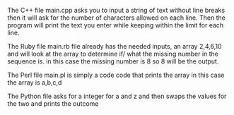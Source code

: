 The C++ file main.cpp asks you to input a string of text without line breaks
then it will ask for the number of characters allowed on each line. 
Then the program will print the text you enter while keeping within the limit for each line.

The Ruby file main.rb file already has the needed inputs, an array 2,4,6,10 and
will look at the array to determine if/ what the missing number in the sequence is. in this case the missing number is 8 so 8 will be the output.

The Perl file main.pl is simply a code code that prints the array in this case the array is a,b,c,d

The Python file asks for a integer for a and z and then swaps the values for the two and prints the outcome

